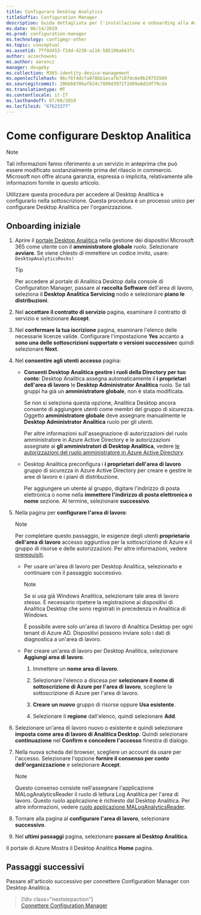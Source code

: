 ```yaml
---
title: Configurare Desktop Analytics
titleSuffix: Configuration Manager
description: Guida dettagliata per l'installazione e onboarding alla Analitica Desktop.
ms.date: 06/14/2019
ms.prod: configuration-manager
ms.technology: configmgr-other
ms.topic: conceptual
ms.assetid: 7ff8d453-f24d-4230-a116-585190a663fc
author: aczechowski
ms.author: aaroncz
manager: dougeby
ms.collection: M365-identity-device-management
ms.openlocfilehash: 96cf6f4dcfa878bb1ecafb7187dc6e9b29755509
ms.sourcegitcommit: 20bbb870baf624c7809d3972f2d09a8d2df79cda
ms.translationtype: MT
ms.contentlocale: it-IT
ms.lasthandoff: 07/08/2019
ms.locfileid: "67623377"
---
```

# <a name="how-to-set-up-desktop-analytics"></a>Come configurare Desktop Analitica

> [!Note]  
> Tali informazioni fanno riferimento a un servizio in anteprima che può essere modificato sostanzialmente prima del rilascio in commercio. Microsoft non offre alcuna garanzia, espressa o implicita, relativamente alle informazioni fornite in questo articolo.  

Utilizzare questa procedura per accedere al Desktop Analitica e configurarlo nella sottoscrizione. Questa procedura è un processo unico per configurare Desktop Analitica per l'organizzazione.  



## <a name="initial-onboarding"></a>Onboarding iniziale

1. Aprire il [portale Desktop Analitica](https://aka.ms/desktopanalytics) nella gestione dei dispositivi Microsoft 365 come utente con il **amministratore globale** ruolo. Selezionare **avviare**. Se viene chiesto di immettere un codice invito, usare: `DesktopAnalyticsRocks!`

    > [!Tip]  
    > Per accedere al portale di Analitica Desktop dalla console di Configuration Manager, passare al **raccolta Software** dell'area di lavoro, seleziona il **Desktop Analitica Servicing** nodo e selezionare **piano le distribuzioni**.

2. Nel **accettare il contratto di servizio** pagina, esaminare il contratto di servizio e selezionare **Accept**.  

3. Nel **confermare la tua iscrizione** pagina, esaminare l'elenco delle necessarie licenze valide. Configurare l'impostazione **Yes** accanto a **sono una delle sottoscrizioni supportate o versioni successive**e quindi selezionare **Next**.  

4. Nel **consentire agli utenti accesso** pagina:

    - **Consenti Desktop Analitica gestire i ruoli della Directory per tuo conto**: Desktop Analitica assegna automaticamente il **i proprietari dell'area di lavoro** le **Desktop Administrator Analitica** ruolo. Se tali gruppi ha già un **amministratore globale**, non è stata modificata.

        Se non si seleziona questa opzione, Analitica Desktop ancora consente di aggiungere utenti come membri del gruppo di sicurezza. Oggetto **amministratore globale** deve assegnare manualmente le **Desktop Administrator Analitica** ruolo per gli utenti.   

        Per altre informazioni sull'assegnazione di autorizzazioni del ruolo amministratore in Azure Active Directory e le autorizzazioni assegnate ai **gli amministratori di Desktop Analitica**, vedere [le autorizzazioni del ruolo amministratore in Azure Active Directory](https://docs.microsoft.com/azure/active-directory/users-groups-roles/directory-assign-admin-roles).  

    - Desktop Analitica preconfigura i **i proprietari dell'area di lavoro** gruppo di sicurezza in Azure Active Directory per creare e gestire le aree di lavoro e i piani di distribuzione. 

        Per aggiungere un utente al gruppo, digitare l'indirizzo di posta elettronica o nome nella **immettere l'indirizzo di posta elettronica o nome** sezione. Al termine, selezionare **successivo**.

5. Nella pagina per **configurare l'area di lavoro**:  

    > [!Note]  
    > Per completare questo passaggio, le esigenze degli utenti **proprietario dell'area di lavoro** accesso aggiuntiva per la sottoscrizione di Azure e il gruppo di risorse e delle autorizzazioni. Per altre informazioni, vedere [prerequisiti](/sccm/desktop-analytics/overview#prerequisites).  

    - Per usare un'area di lavoro per Desktop Analitica, selezionarlo e continuare con il passaggio successivo.  

        > [!Note]  
        > Se si usa già Windows Analitica, selezionare tale area di lavoro stesso. È necessario ripetere la registrazione ai dispositivi di Analitica Desktop che sono registrati in precedenza in Analitica di Windows.
        >
        > È possibile avere solo un'area di lavoro di Analitica Desktop per ogni tenant di Azure AD. Dispositivi possono inviare solo i dati di diagnostica a un'area di lavoro.  

    - Per creare un'area di lavoro per Desktop Analitica, selezionare **Aggiungi area di lavoro**.  

        1. Immettere un **nome area di lavoro**.<!--do we have any guidance for this name?-->  

        2. Selezionare l'elenco a discesa per **selezionare il nome di sottoscrizione di Azure per l'area di lavoro**, scegliere la sottoscrizione di Azure per l'area di lavoro.  

        3. **Creare un nuovo** gruppo di risorse oppure **Usa esistente**.

        4. Selezionare il **regione** dall'elenco, quindi selezionare **Add**.  

6. Selezionare un'area di lavoro nuovo o esistente e quindi selezionare **imposta come area di lavoro di Analitica Desktop**.  Quindi selezionare **continuazione** nel **Confirm e concedere l'accesso** finestra di dialogo.  

7. Nella nuova scheda del browser, scegliere un account da usare per l'accesso. Selezionare l'opzione **fornire il consenso per conto dell'organizzazione** e selezionare **Accept**.  

    > [!Note]  
    > Questo consenso consiste nell'assegnare l'applicazione MALogAnalyticsReader il ruolo di lettura Log Analitica per l'area di lavoro. Questo ruolo applicazione è richiesto dal Desktop Analitica. Per altre informazioni, vedere [ruolo applicazione MALogAnalyticsReader](/sccm/desktop-analytics/troubleshooting#bkmk_MALogAnalyticsReader).  

8. Tornare alla pagina al **configurare l'area di lavoro**, selezionare **successivo**.  

9. Nel **ultimi passaggi** pagina, selezionare **passare al Desktop Analitica**.

Il portale di Azure Mostra il Desktop Analitica **Home** pagina.


## <a name="next-steps"></a>Passaggi successivi

Passare all'articolo successivo per connettere Configuration Manager con Desktop Analitica.
> [!div class="nextstepaction"]  
> [Connettere Configuration Manager](/sccm/desktop-analytics/connect-configmgr)  
